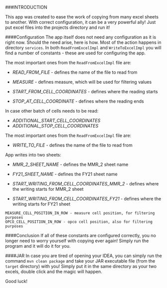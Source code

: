 ###INTRODUCTION

This app was created to ease the work of copying from many excel sheets to another. With correct configuration, it can be a very powerful ally! Just put excel files into the projects directory and run it!

####Configuration
The app itself does not need any configuration as it is right now. Should the need arise, here is how.
Most of the action happens in directory `services`. In both `ReadFromExcelImpl` and `WriteToExcelImpl` you will find a number of constants - these are used for configuring the app.

The most important ones from the `ReadFromExcelImpl` file are:
- *READ_FROM_FILE* - defines the name of the file to read from
- *MEASURE* - defines measure, which will be used for filtering values

-  *START_FROM_CELL_COORDINATES* - defines where the reading starts
-    *STOP_AT_CELL_COORDINATE* - defines where the reading ends

In case other batch of cells needs to be read:
-   *ADDITIONAL_START_CELL_COORDINATES* 
-   *ADDITIONAL_STOP_CELL_COORDINATES*

The most important ones from the `ReadFromExcelImpl` file are:

-    *WRITE_TO_FILE* - defines the name of the file to read from

App writes into two sheets:
-   *MMR_2_SHEET_NAME* - defines the MMR_2 sheet name
-   *FY21_SHEET_NAME* - defines the FY21 sheet name

-    *START_WRITING_FROM_CELL_COORDINATES_MMR_2* - defines where the writing starts for MMR_2 sheet
-    *START_WRITING_FROM_CELL_COORDINATES_FY21* - defines where the writing starts for FY21 sheet

    MEASURE_CELL_POSITION_IN_ROW - measure cell position, for filtering purposes
    OPCO_CELL_POSITION_IN_ROW - opco cell position, also for filtering purposes
    
    
####Conclusion
If all of these constants are configured correctly, you no longer need to worry yourself with copying ever again! Simply run the program and it will do it for you.

####JAR
In case you are tired of opening your IDEA, you can simply run the command `mvn clean package` and take your JAR executable file (from the `target` directory) with you! Simply put it in the same directory as your two excels, double click and the magic will happen.

Good luck!